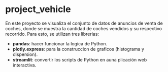# project_vehicle
En este proyecto se visualiza el conjunto de datos de anuncios de venta de coches, donde se muestra la cantidad de coches vendidos y su respectivo recorrido.
Para esto, se utilizan tres librerias:
* **pandas**: hacer funcionar la logica de Python.
* **plotly.express**: para la construccion de graficos (histograma y dispersion).
* **streamlit**: convertir los scripts de Python en auna plicación web interactiva.